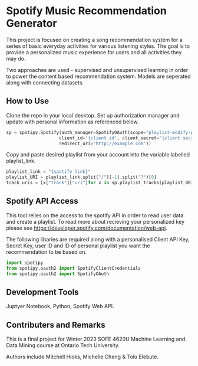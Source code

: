# Spotify Music Recommendation Generator 

This project is focused on creating a song recommendation system for a series of basic everyday activities for various listening styles. The goal is to provide a personalized music experience for users and all activities they may do.

Two approaches are used - supervised and unsupervised learning in order to power the content based recommendation system. Models are seperated along with connecting datasets.  

## How to Use 

Clone the repo in your local desktop.
Set up authorization manager and update with personal information as referenced below.  
```python
sp = spotipy.Spotify(auth_manager=SpotifyOAuth(scope="playlist-modify-private",
                    client_id='{client id', client_secret='{client secret}',
                    redirect_uri="http://example.com"))

```
Copy and paste desired playlist from your account into the variable labelled playlist_link. 
```python
playlist_link = "{spotify link}"
playlist_URI = playlist_link.split("/")[-1].split("?")[0]
track_uris = [x["track"]["uri"]for x in sp.playlist_tracks(playlist_URI)["items"]]
```


## Spotify API Access
This tool relies on the access to the spotify API in order to read user data and create a playlist. To read more about recieving your personalized key please see https://developer.spotify.com/documentation/web-api. 

The following libaries are required along with a personalised Client API Key, Secret Key, user ID and ID of personal playlist you want the recommendation to be based on. 

```python
import spotipy
from spotipy.oauth2 import SpotifyClientCredentials
from spotipy.oauth2 import SpotifyOAuth

```
## Development Tools 
Juptyer Notebook, Python, Spotify Web API.

## Contributers and Remarks
This is a final project for Winter 2023 SOFE 4620U Machine Learning and Data Mining course at Ontario Tech University. 

Authors include Mitchell Hicks, Michelle Cheng & Tolu Elebute.


